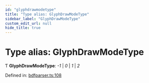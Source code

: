 ```yaml
---
id: "glyphdrawmodetype"
title: "Type alias: GlyphDrawModeType"
sidebar_label: "GlyphDrawModeType"
custom_edit_url: null
hide_title: true
---
```


# Type alias: GlyphDrawModeType

Ƭ **GlyphDrawModeType**: *-1* \| *0* \| *1* \| *2*

Defined in: [bdfparser.ts:108](https://github.com/tomchen/bdfparser-js/blob/898ed20/src/bdfparser.ts#L108)
